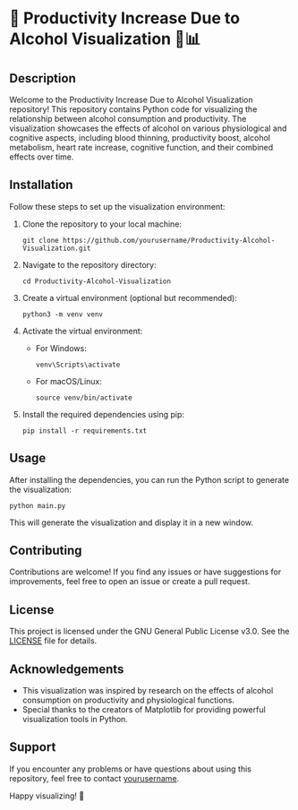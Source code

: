 # 🚀 Productivity Increase Due to Alcohol Visualization 🍺📊

## Description
Welcome to the Productivity Increase Due to Alcohol Visualization repository! This repository contains Python code for visualizing the relationship between alcohol consumption and productivity. The visualization showcases the effects of alcohol on various physiological and cognitive aspects, including blood thinning, productivity boost, alcohol metabolism, heart rate increase, cognitive function, and their combined effects over time.

## Installation
Follow these steps to set up the visualization environment:

1. Clone the repository to your local machine:
   ```
   git clone https://github.com/yourusername/Productivity-Alcohol-Visualization.git
   ```

2. Navigate to the repository directory:
   ```
   cd Productivity-Alcohol-Visualization
   ```

3. Create a virtual environment (optional but recommended):
   ```
   python3 -m venv venv
   ```

4. Activate the virtual environment:
   - For Windows:
     ```
     venv\Scripts\activate
     ```
   - For macOS/Linux:
     ```
     source venv/bin/activate
     ```

5. Install the required dependencies using pip:
   ```
   pip install -r requirements.txt
   ```

## Usage
After installing the dependencies, you can run the Python script to generate the visualization:

```
python main.py
```

This will generate the visualization and display it in a new window.

## Contributing
Contributions are welcome! If you find any issues or have suggestions for improvements, feel free to open an issue or create a pull request.

## License
This project is licensed under the GNU General Public License v3.0. See the [LICENSE](LICENSE) file for details.

## Acknowledgements
- This visualization was inspired by research on the effects of alcohol consumption on productivity and physiological functions.
- Special thanks to the creators of Matplotlib for providing powerful visualization tools in Python.

## Support
If you encounter any problems or have questions about using this repository, feel free to contact [yourusername](https://github.com/yourusername).

Happy visualizing! 🎉
